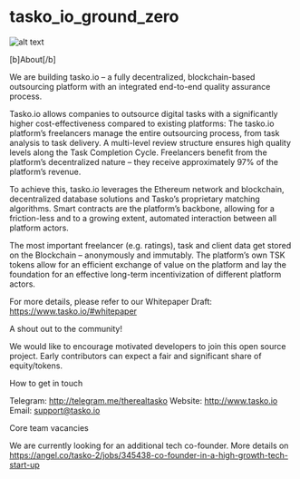 # tasko_io_ground_zero
![alt text](https://web.telegram.org/6d00ee2f-3157-40f5-9e4f-991458470f45)

[b]About[/b]

We are building tasko.io – a fully decentralized, blockchain-based outsourcing platform with an integrated end-to-end quality assurance process. 

Tasko.io allows companies to outsource digital tasks with a significantly higher cost-effectiveness compared to existing platforms: The tasko.io platform’s freelancers manage the entire outsourcing process, from task analysis to task delivery. A multi-level review structure ensures high quality levels along the Task Completion Cycle. Freelancers benefit from the platform’s decentralized nature – they receive approximately 97% of the platform’s revenue. 

To achieve this, tasko.io leverages the Ethereum network and blockchain, decentralized database solutions and Tasko’s proprietary matching algorithms. Smart contracts are the platform’s backbone, allowing for a friction-less and to a growing extent, automated interaction between all platform actors. 

The most important freelancer (e.g. ratings), task and client data get stored on the Blockchain – anonymously and immutably. The platform’s own TSK tokens allow for an efficient exchange of value on the platform and lay the foundation for an effective long-term incentivization of different platform actors.

For more details, please refer to our Whitepaper Draft: https://www.tasko.io/#whitepaper


A shout out to the community!

We would like to encourage motivated developers to join this open source project. Early contributors can expect a fair and significant share of equity/tokens.

How to get in touch


Telegram: http://telegram.me/therealtasko
Website: http://www.tasko.io
Email: support@tasko.io

Core team vacancies


We are currently looking for an additional tech co-founder. More details on https://angel.co/tasko-2/jobs/345438-co-founder-in-a-high-growth-tech-start-up
